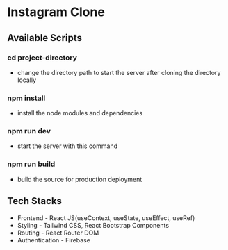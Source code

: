 # Instagram Clone

## Available Scripts

### cd project-directory

- change the directory path to start the server after cloning the directory locally

### npm install

- install the node modules and dependencies

### npm run dev

- start the server with this command

### npm run build

- build the source for production deployment

## Tech Stacks

- Frontend - React JS(useContext, useState, useEffect, useRef)
- Styling - Tailwind CSS, React Bootstrap Components
- Routing - React Router DOM
- Authentication - Firebase
